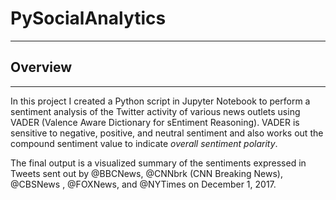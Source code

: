 # PySocialAnalytics
--------
## Overview
----------
In this project I created a Python script in Jupyter Notebook to perform a sentiment analysis of the Twitter activity of various news outlets using VADER (Valence Aware Dictionary for sEntiment Reasoning).  VADER is sensitive to negative, positive, and neutral sentiment and also works out the compound sentiment value to indicate *overall sentiment polarity*.
 
The final output is a visualized summary of the sentiments expressed in Tweets sent out by @BBCNews, @CNNbrk (CNN Breaking News), @CBSNews , @FOXNews, and @NYTimes on December 1, 2017. 
